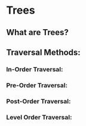 # Trees

## What are Trees? 

## Traversal Methods:

### In-Order Traversal:

### Pre-Order Traversal:

### Post-Order Traversal: 

### Level Order Traversal: 
